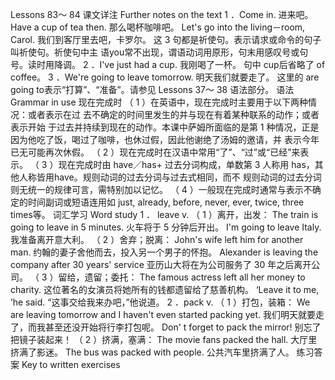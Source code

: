 Lessons 83～ 84 
课文详注 Further notes on the text 
1 ．Come in. 进来吧。 
Have a cup of tea then. 那么喝杯咖啡吧。 
Let's go into the living－room, Carol. 我们到客厅里去吧，卡罗尔。 
这 3 句都是祈使句。表示请求或命令的句子叫祈使句。祈使句中主 
语you常不出现，谓语动词用原形，句末用感叹号或句号。读时用降调。 
2 ．I've just had a cup. 我刚喝了一杯。 
句中 cup后省略了 of coffee。 
3 ．We're going to leave tomorrow. 明天我们就要走了。 
这里的 are going to表示“打算”、“准备”。请参见 Lessons 37～ 
38 语法部分。 
语法 Grammar in use 
现在完成时 
（ 1 ）在英语中，现在完成时主要用于以下两种情况：或者表示在过 
去不确定的时间里发生的并与现在有着某种联系的动作；或者表示开始 
于过去并持续到现在的动作。本课中萨姆所面临的是第 1 种情况，正是 
因为他吃了饭，喝过了咖啡，也休过假，因此他谢绝了汤姆的邀请，并 
表示今年已无可能再次休假。 
（ 2 ）现在完成时在汉语中常用“了”、“过”或“已经”来表示。 
（ 3 ）现在完成时由 have／has+ 过去分词构成，单数第 3 人称用 
has，其他人称皆用have。规则动词的过去分词与过去式相同，而不 
规则动词的过去分词则无统一的规律可言，需特别加以记忆。 
（ 4 ）一般现在完成时通常与表示不确定的时间副词或短语连用如 
just, already, before, never, ever, twice, three times等。 
词汇学习 Word study 
1 ． leave v. 
（ 1 ）离开，出发： 
The train is going to leave in 5 minutes. 
火车将于 5 分钟后开出。 
I'm going to leave Italy. 
我准备离开意大利。 
（ 2 ）舍弃；脱离： 
John's wife left him for another man. 
约翰的妻子舍他而去，投入另一个男子的怀抱。 
Alexander is leaving the company after 30 years' service 
亚历山大将在为公司服务了 30 年之后离开公司。 
（ 3 ）留给，遗留；委托： 
The famous actress left all her money to charity. 
这位著名的女演员将她所有的钱都遗留给了慈善机构。 
‘Leave it to me, ’he said. 
“这事交给我来办吧，”他说道。 
2 ．pack v. 
（ 1 ）打包，装箱： 
We are leaving tomorrow and I haven't even started packing yet. 
我们明天就要走了，而我甚至还没开始将行李打包呢。 
Don' t forget to pack the mirror! 
别忘了把镜子装起来！ 
（ 2 ）挤满，塞满： 
The movie fans packed the hall. 
大厅里挤满了影迷。 
The bus was packed with people. 
公共汽车里挤满了人。 
练习答案 Key to written exercises 